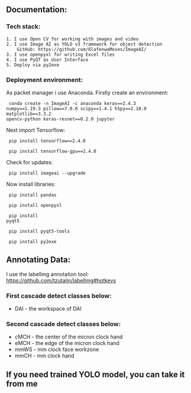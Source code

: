 ## Documentation:

### Tech stack:
    1. I use Open CV for working with images and video
    2. I use Image AI as YOLO v3 framework for object detection
        GitHub: https://github.com/OlafenwaMoses/ImageAI/
    3. I use openpyxl for writing Excel files
    4. I use PyQT as User Interface
    5. Deploy via py2exe
    
### Deployment environment:
As packet manager i use Anaconda. Firstly create an environment:
    <pre><code>
    conda create -n ImageAI -c anaconda keras==2.4.3 numpy==1.19.3 pillow==7.0.0 scipy==1.4.1 h5py==2.10.0 matplotlib==3.3.2 opencv-python keras-resnet==0.2.0 jupyter
    </code></pre>
Next import Tensorflow:
    <pre><code>
    pip install tensorflow==2.4.0
    </code></pre>
    <pre><code>
    pip install tensorflow-gpu==2.4.0
    </code></pre>
Check for updates:
    <pre><code>
    pip install imageai --upgrade
    </code></pre>
Now install libraries:
    <pre><code>
    pip install pandas
    </code></pre>
    <pre><code>
    pip install openpyxl
    </code></pre>
    <pre><code>
    pip install pyqt5
    </code></pre>
    <pre><code>
    pip install pyqt5-tools
    </code></pre>
    <pre><code>
    pip install py2exe
    </code></pre>
    
    
## Annotating Data:
I use the labelImg annotation tool:
https://github.com/tzutalin/labelImg#hotkeys

### First cascade detect classes below:
- DAI - the workspace of DAI

### Second cascade detect classes below:

- cMCH - the center of the micron clock hand
- eMCH - the edge of the micron clock hand
- mmWS - mm clock face workzone
- mmCH - mm clock hand

## If you need trained YOLO model, you can take it from me
